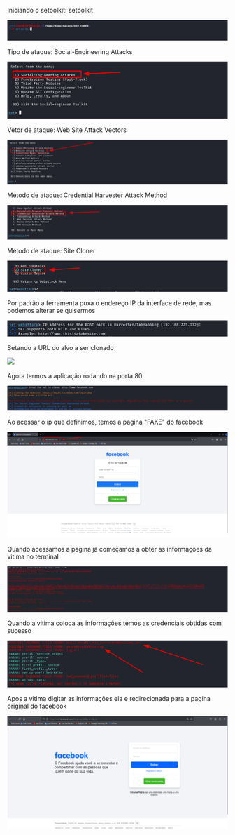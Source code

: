 Iniciando o setoolkit: setoolkit

![image](./assets/2024-12-15_05-37.png)

Tipo de ataque: Social-Engineering Attacks

![](./assets/2024-12-15_05-59.png)

Vetor de ataque: Web Site Attack Vectors

![](./assets/2024-12-15_05-44.png)

Método de ataque: Credential Harvester Attack Method 

![](./assets/2024-12-15_05-45.png)

Método de ataque: Site Cloner

![](./assets/2024-12-15_05-46.png)

Por padrão a ferramenta puxa o endereço IP da interface de rede, mas podemos alterar se quisermos

![](./assets/2024-12-15_05-46_1.png)

Setando a URL do alvo a ser clonado

![](./asets/2024-12-15_05-47.png)

Agora termos a aplicação rodando na porta 80

![](./assets/2024-12-15_05-49.png)

Ao acessar o ip que definimos, temos a pagina "FAKE"  do facebook 

![](./assets/2024-12-15_05-50.png)

Quando acessamos a pagina já começamos a obter as informações da vitima no terminal

![](./assets/2024-12-15_05-51.png)

Quando a vitima coloca as informações temos as credenciais obtidas com sucesso

![](./assets/2024-12-15_06-05.png)

Apos a vitima digitar as informações ela e redirecionada para a pagina original do facebook

![](./assets/2024-12-15_06-06.png)